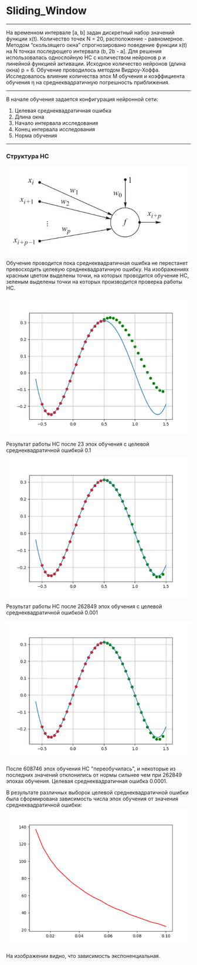 # Sliding_Window
____
На временном интервале [a, b] задан дискретный набор значений функции x(t). 
Количество точек N = 20, расположение - равномерное. Методом “скользящего окна” спрогнозировано поведение 
функции x(t) на N точках последющего интервала (b, 2b - a]. 
Для решения использовалась однослойную НС с количеством нейронов p и линейной функцией активации. Исходное количество
нейронов (длина окна) p = 6. 
Обучение проводилось методом Видроу-Хоффа. 
Исследовалось влияние количества эпох M обучения и коэффициента обучения η на среднеквадратичную погрешность приближения.
____
В начале обучения задается конфигурация нейронной сети:
1. Целевая среднеквадратичная ошибка
2. Длина окна
3. Начало интервала исследования
4. Конец интервала исследования
5. Норма обучения
----
### Структура НС
![Image alt](https://github.com/typeperfest/Sliding_Window/raw/master/img/struct.jpeg)


Обучение проводится пока среднеквадратичная ошибка не перестанет превосходить целевую среднеквадратичную ошибку.
На изображениях красным цветом выделены точки, на которых проводится обучение НС, зеленым выделены точки на которых 
производится проверка работы НС. 

![Image alt](https://github.com/typeperfest/Sliding_Window/raw/master/img/23_eras.png "23 эпохи обучения")

Результат работы НС после 23 эпох обучения с целевой среднеквадратичной ошибкой 0.1

![Image alt](https://github.com/typeperfest/Sliding_Window/raw/master/img/262849_eras.png "262 849 эпох обучения")

Результат работы НС после 262849 эпох обучения с целевой среднеквадратичной ошибкой 0.001

![Image alt](https://github.com/typeperfest/Sliding_Window/raw/master/img/608746_eras.png "608 746 эпох обучения")

После 608746 эпох обучения НС "переобучилась", и некоторые из последних значений отклонились от нормы сильнее чем
при 262849 эпохах обучения. Целевая среднеквадратичная ошибка 0.0001.

В результате различных выборок целевой среднеквадратичной ошибки была сформирована зависимость числа эпох обучения от 
значения среднеквадратичной ошибки:
![alt text](https://github.com/typeperfest/Sliding_Window/raw/master/img/dependency.png "Зависимость эпох обучения от среднеквадратичной ошибки")

На изображении видно, что зависимость экспоненциальная.

